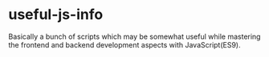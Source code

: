 # useful-js-info
Basically a bunch of scripts which may be somewhat useful while mastering the frontend and backend development aspects with JavaScript(ES9).